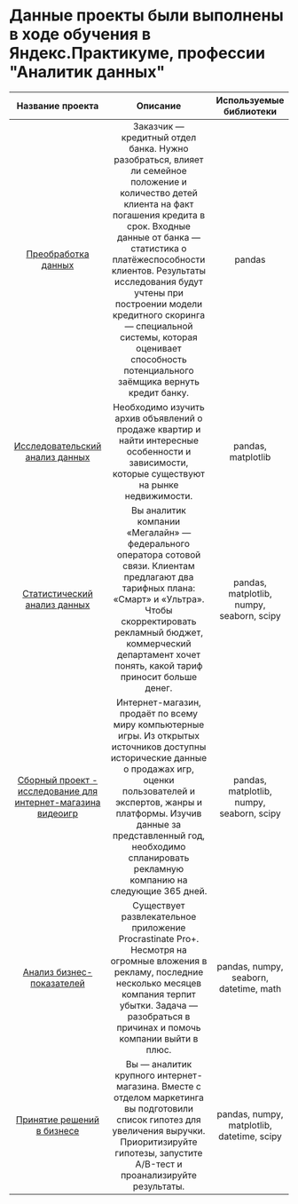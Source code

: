 # Данные проекты были выполнены в ходе обучения в Яндекс.Практикуме, профессии "Аналитик данных" 

| Название проекта             | Описание          | Используемые библиотеки                     |
| :--------------------: | :---------------------: |:---------------------------:|
| [Преобработка данных](https://github.com/KirillVoronov91/Projects/tree/main/Data_Preprocessing) | Заказчик — кредитный отдел банка. Нужно разобраться, влияет ли семейное положение и количество детей клиента на факт погашения кредита в срок. Входные данные от банка — статистика о платёжеспособности клиентов. Результаты исследования будут учтены при построении модели кредитного скоринга — специальной системы, которая оценивает способность потенциального заёмщика вернуть кредит банку. | pandas
| [Исследовательский анализ данных](https://github.com/KirillVoronov91/Projects/blob/main/Research_Data_Analysis/) | Необходимо изучить архив объявлений о продаже квартир и найти интересные особенности и зависимости, которые существуют на рынке недвижимости. | pandas, matplotlib
| [Статистический анализ данных](https://github.com/KirillVoronov91/Projects/tree/main/Statistical_Analysis) | Вы аналитик компании «Мегалайн» — федерального оператора сотовой связи. Клиентам предлагают два тарифных плана: «Смарт» и «Ультра». Чтобы скорректировать рекламный бюджет, коммерческий департамент хочет понять, какой тариф приносит больше денег. | pandas, matplotlib, numpy, seaborn, scipy
| [Сборный проект - исследование для интернет-магазина видеоигр](https://github.com/KirillVoronov91/Projects/tree/main/Combined_Project) |Интернет-магазин, продаёт по всему миру компьютерные игры. Из открытых источников доступны исторические данные о продажах игр, оценки пользователей и экспертов, жанры и платформы. Изучив данные за представленный год, необходимо спланировать рекламную компанию на следующие 365 дней.| pandas, matplotlib, numpy, seaborn, scipy
| [Анализ бизнес-показателей](https://github.com/KirillVoronov91/Projects/tree/main/Analysis_Of_Business_Indicators) | Существует развлекательное приложение Procrastinate Pro+. Несмотря на огромные вложения в рекламу, последние несколько месяцев компания терпит убытки. Задача — разобраться в причинах и помочь компании выйти в плюс. | pandas, numpy, seaborn, datetime, math
| [Принятие решений в бизнесе](https://github.com/KirillVoronov91/Projects/tree/main/Decision_Making_In_Business) | Вы — аналитик крупного интернет-магазина. Вместе с отделом маркетинга вы подготовили список гипотез для увеличения выручки. Приоритизируйте гипотезы, запустите A/B-тест и проанализируйте результаты. | pandas, numpy, matplotlib, datetime, scipy
